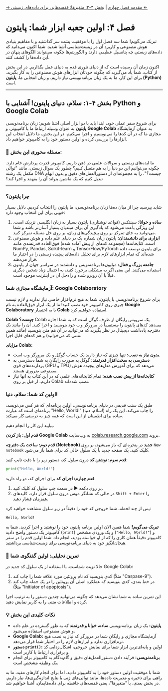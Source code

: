 [→ مقدمه فصل چهارم](./00-introduction.md) | [بخش ۴-۲: متغیرها: قفسه‌هایی برای داده‌های زیستی ←](./02-variables-for-bio-data.md)

# فصل ۴: اولین جعبه ابزار شما: پایتون

تبریک می‌گویم! شما سه فصل اول را با موفقیت پشت سر گذاشتید و با مفاهیم بنیادی هوش مصنوعی و کاربرد آن در زیست‌شناسی آشنا شدید. شما اکنون می‌دانید که داده‌های زیستی چه پتانسیل عظیمی دارند و الگوریتم‌ها چگونه می‌توانند الگوهای پنهان در این داده‌ها را کشف کنند.

اکنون زمان آن رسیده است که از دنیای تئوری قدم به دنیای عمل بگذاریم. در این بخش از کتاب، شما یاد می‌گیرید که چگونه خودتان ابزارهای هوش مصنوعی را به کار بگیرید. برای این کار، ما به یک زبان برنامه‌نویسی نیاز داریم. و زبان انتخابی ما، **پایتون (Python)** است.

---

## بخش ۴-۱: سلام، دنیای پایتون! آشنایی با Python و Google Colab

برای شروع سفر عملی خود، ابتدا باید با دو ابزار اصلی آشنا شویم: زبان برنامه‌نویسی **پایتون** به عنوان وسیله ارتباط ما با کامپیوتر، و **Google Colab** به عنوان آزمایشگاه مجازی ما که در آن کدها را می‌نویسیم و اجرا می‌کنیم. در این بخش، ما دلایل انتخاب این ابزارها را بررسی کرده و اولین دستور خود را به کامپیوتر خواهیم داد.

### 🎯 مسئله محوری این بخش:

ما ایده‌های زیستی و سوالات علمی در ذهن داریم. کامپیوتر قدرت پردازش خام دارد. چگونه می‌توانیم این دو دنیا را به هم متصل کنیم؟ چطور یک سوال زیستی، مانند "توالی مکمل یک رشته DNA چیست؟"، را به مجموعه‌ای از دستورالعمل‌های دقیق و بدون ابهام تبدیل کنیم که یک ماشین بتواند آن را بفهمد و اجرا کند؟

---

### چرا پایتون؟

شاید بپرسید چرا از میان ده‌ها زبان برنامه‌نویسی، ما پایتون را انتخاب کردیم. دلایل بسیار خوبی برای این انتخاب وجود دارد:

1.  **ساده و خوانا:** سینتکس (قواعد نوشتاری) پایتون بسیار به زبان انگلیسی نزدیک است. این ویژگی باعث می‌شود که یادگیری آن برای مبتدیان بسیار آسان‌تر باشد و شما می‌توانید به جای تمرکز بر روی پیچیدگی‌های زبان، بر روی حل مسئله تمرکز کنید.
2.  **ابزاری برای دانشمندان:** پایتون زبان شماره یک در دنیای علم داده و هوش مصنوعی است. کتابخانه‌ها (مجموعه کدهای از پیش آماده شده) فوق‌العاده قدرتمندی مانند NumPy, Pandas, Scikit-learn و TensorFlow/PyTorch برای پایتون توسعه داده شده‌اند که تمام ابزارهای لازم برای تحلیل داده‌های پیچیده زیستی را در اختیار ما قرار می‌دهند.
3.  **جامعه بزرگ و فعال:** میلیون‌ها برنامه‌نویس و دانشمند در سراسر جهان از پایتون استفاده می‌کنند. این یعنی اگر به مشکلی برخورد کنید، به احتمال زیاد شخص دیگری قبلاً با آن روبرو شده و راه‌حل آن در اینترنت موجود است.

### آزمایشگاه مجازی شما: Google Colaboratory

برای شروع برنامه‌نویسی با پایتون، شما به هیچ نرم‌افزار خاصی نیاز ندارید و لازم نیست چیزی روی کامپیوتر خود نصب کنید! ما از یک ابزار فوق‌العاده به نام **Google Colaboratory** یا به اختصار **Colab** استفاده خواهیم کرد.

**Colab چیست؟**
Colab یک سرویس رایگان از طرف گوگل است که به شما اجازه می‌دهد کدهای پایتون را مستقیماً در مرورگر وب خود بنویسید و اجرا کنید. آن را مانند یک دفترچه یادداشت دیجیتال در نظر بگیرید که می‌توانید در آن هم متن بنویسید (مانند همین متنی که می‌خوانید) و هم کدهای قابل اجرا.

**مزایای Colab:**

- **بدون نیاز به نصب:** تنها چیزی که نیاز دارید یک حساب گوگل و یک مرورگر وب است.
- **دسترسی به سخت‌افزار قدرتمند:** گوگل به صورت رایگان به شما دسترسی به پردازنده‌های قوی (GPU و TPU) می‌دهد که برای آموزش مدل‌های پیچیده هوش مصنوعی ضروری هستند.
- **کتابخانه‌ها از پیش نصب شده:** تمام کتابخانه‌های علمی که در این کتاب به آنها نیاز داریم، از قبل بر روی Colab نصب شده‌اند.

### اولین کد شما: سلام، دنیا!

طبق یک سنت قدیمی در دنیای برنامه‌نویسی، اولین برنامه‌ای که هر کس می‌نویسد، برنامه‌ای است که عبارت "Hello, World!" (سلام، دنیا!) را چاپ می‌کند. این یک راه ساده برای اطمینان از این است که همه چیز به درستی کار می‌کند.

بیایید این کار را انجام دهیم.

**قدم اول: باز کردن Google Colab**
به وب‌سایت [colab.research.google.com](https://colab.research.google.com) بروید.

**قدم دوم: ساخت یک دفترچه (Notebook) جدید**
در پنجره‌ای که باز می‌شود، بر روی `New notebook` کلیک کنید. یک صفحه جدید با یک سلول خالی کد برای شما باز می‌شود.

**قدم سوم: نوشتن کد**
درون سلول کد، دستور زیر را با دقت تایپ کنید:

```python
print("Hello, World!")
```

**قدم چهارم: اجرای کد**
برای اجرای کد، دو راه دارید:

1.  بر روی دکمه ▶️ در سمت چپ سلول کد کلیک کنید.
2.  در حالی که نشانگر موس درون سلول قرار دارد، کلیدهای `Shift + Enter` را همزمان فشار دهید.

پس از چند لحظه، شما خروجی کد خود را دقیقاً در زیر سلول مشاهده خواهید کرد:

```
Hello, World!
```

**تبریک می‌گویم!** شما همین الان اولین برنامه پایتون خود را نوشتید و اجرا کردید. شما به کامپیوتر یک دستور واضح دادید (`print`) و یک ورودی مشخص (`"Hello, World!"`) و کامپیوتر دقیقاً همان کاری را که از او خواسته بودید، انجام داد. شما اولین قدم را در سفر هیجان‌انگیز خود به دنیای برنامه‌نویسی برای زیست‌شناسی برداشتید.

### 🔬 تمرین تحلیلی: اولین گفتگوی شما

حالا نوبت شماست. با استفاده از یک سلول کد جدید در Google Colab:

1. کدی بنویسید که نام پروتئین مورد علاقه شما را چاپ کند (مثلاً "Caspase-9").
2. در خط بعدی، کدی بنویسید که عملکرد اصلی آن پروتئین را در یک جمله چاپ کند (مثلاً "Initiator of apoptosis").

این تمرین ساده به شما نشان می‌دهد که چگونه می‌توانید چندین دستور را به ترتیب اجرا کرده و اطلاعات متنی را به کاربر نمایش دهید.

### 💡 نکات کلیدی این بخش

- **پایتون:** یک زبان برنامه‌نویسی **ساده، خوانا و قدرتمند** که به طور گسترده در علم داده و هوش مصنوعی استفاده می‌شود.
- **Google Colab:** آزمایشگاه مجازی و رایگان شما در مرورگر که نیاز به نصب هیچ نرم‌افزاری ندارد و ابزارهای لازم را در اختیار شما قرار می‌دهد.
- **دستور `print()`:** اولین و پایه‌ای‌ترین ابزار شما برای نمایش خروجی، اشکال‌زدایی کد و برقراری ارتباط با کاربر است.
- **برنامه‌نویسی:** فرآیند دادن دستورالعمل‌های دقیق و گام‌به‌گام به کامپیوتر برای انجام یک وظیفه مشخص است.

شما با موفقیت اولین دستور خود را به کامپیوتر دادید. اما برای انجام کارهای مفید، ما به راهی برای ذخیره و مدیریت داده‌ها، مانند توالی‌های ژنی یا نتایج اندازه‌گیری‌ها، نیاز داریم. در بخش بعدی، با "متغیرها"، یعنی قفسه‌های حافظه برای داده‌هایمان، آشنا خواهیم شد.
